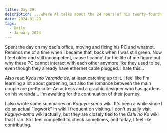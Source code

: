```yaml
---
title: Day 29.
description: ...where Al talks about the 24 hours of his twenty-fourth birthday.
date: 2024-01-29
tags: 
  - Daily
  - January 2024
---
```


Spent the day on my dad's office, moving and fixing his PC and whatnot. Reminds me of a time when I became that, back when I was still green. Now I feel older and still incompetent, cause I cannot for the life of me figure out why these PC cannot interact with each other anymore like they used to be, even though they already have ethernet cable plugged. I hate this...

Also read *Kyou mo Veranda de*, at least catching up to it. I feel like I'm learning a lot about gardening, but also the romance between the main couple are pretty cute. An actress and a graphic designer who has gardens on his veranda... I'm awaiting for the continuation of their journey.

I also wrote some summaries on *Kaguya-sama* wiki. It's been a while since I do an actual "legwork" in wiki I frequent on visiting. I don't usually visit *Kaguya-sama* wiki actually, but they are closely tied to the *Oshi no Ko* wiki that I ran. So I feel compelled to check sometimes, and today, I feel like contributing.